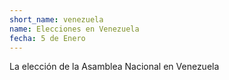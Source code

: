 ```yaml
---
short_name: venezuela
name: Elecciones en Venezuela
fecha: 5 de Enero
---
```

La elección de la Asamblea Nacional en Venezuela
